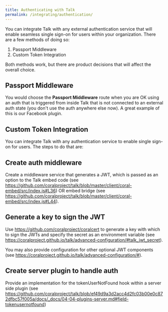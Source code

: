 ```yaml
---
title: Authenticating with Talk
permalink: /integrating/authentication/
---
```


You can integrate Talk with any external authentication service that will enable
seamless single sign-on for users within your organization. There are a few
methods of doing so:

1. Passport Middleware
2. Custom Token Integration

Both methods work, but there are product decisions that will affect the overall
choice.

## Passport Middleware

You would choose the **Passport Middleware** route when you are OK using an auth
that is triggered from inside Talk that is not connected to an external auth
state (you don't use the auth anywhere else now). A great example of this is our
Facebook plugin.

## Custom Token Integration 

You can integrate Talk with any authentication service to enable single sign-on for users. The steps to do that are:

## Create auth middleware

Create a middleware service that generates a JWT, which is passed as an option to the Talk embed code (see https://github.com/coralproject/talk/blob/master/client/coral-embed/src/index.js#L36) OR embed bridge (see https://github.com/coralproject/talk/blob/master/client/coral-embed/src/index.js#L44).

## Generate a key to sign the JWT

Use https://github.com/coralproject/coralcert to generate a key with which to sign the JWTs and specify the secret as an environment variable (see https://coralproject.github.io/talk/advanced-configuration/#talk_jwt_secret). 

You may also provide configuration for other optional JWT components (see https://coralproject.github.io/talk/advanced-configuration/#).

## Create server plugin to handle auth

Provide an implementation for the tokenUserNotFound hook within a server side plugin (see https://github.com/coralproject/talk/blob/ef49d9a3d2acc4d2fc03b00e0c872dfbc57f005a/docs/_docs/04-04-plugins-server.md#field-tokenusernotfound) 
